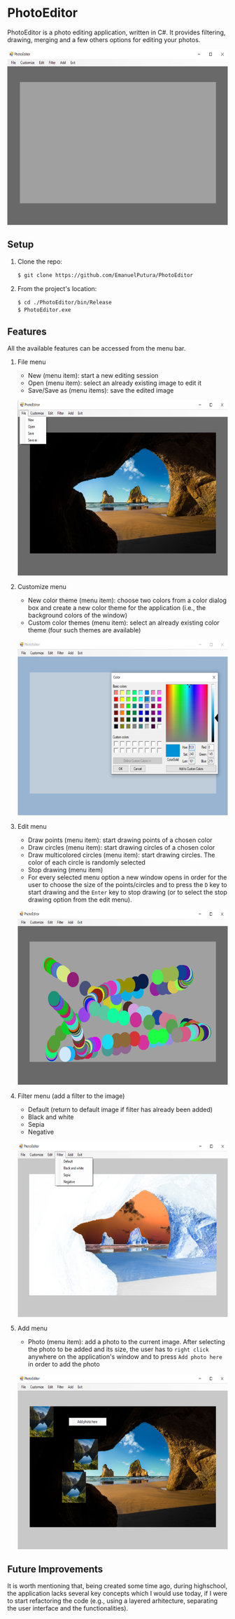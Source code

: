 # PhotoEditor
 PhotoEditor is a photo editing application, written in C#. It provides filtering, drawing, merging and a few others options for editing your photos.
 
  <!-- ![Startup](https://github.com/EmanuelPutura/PhotoEditor/blob/main/img/startup.png) -->
  <p align="center"> <img src="https://github.com/EmanuelPutura/PhotoEditor/blob/main/img/startup.png" height="400"/> </p>


## Setup
 1. Clone the repo:
    ```sh
    $ git clone https://github.com/EmanuelPutura/PhotoEditor
    ```
 2. From the project's location:
    ```sh
    $ cd ./PhotoEditor/bin/Release
    $ PhotoEditor.exe
    ```


## Features
All the available features can be accessed from the menu bar.
1. File menu
   - New (menu item): start a new editing session
   - Open (menu item): select an already existing image to edit it
   - Save/Save as (menu items): save the edited image

   <!-- ![File Menu](https://github.com/EmanuelPutura/PhotoEditor/blob/main/img/file_menu.png) -->
   <p align="center"> <img src="https://github.com/EmanuelPutura/PhotoEditor/blob/main/img/file_menu.png" height="400"/> </p>
   
2. Customize menu
   - New color theme (menu item): choose two colors from a color dialog box and create a new color theme for the application (i.e., the background colors of the window)
   - Custom color themes (menu item): select an already existing color theme (four such themes are available)

   <!-- ![Customize Menu](https://github.com/EmanuelPutura/PhotoEditor/blob/main/img/customize_menu.png) -->
   <p align="center"> <img src="https://github.com/EmanuelPutura/PhotoEditor/blob/main/img/customize_menu.png" height="400"/> </p>
   

3. Edit menu
   - Draw points (menu item): start drawing points of a chosen color
   - Draw circles (menu item): start drawing circles of a chosen color
   - Draw multicolored circles (menu item): start drawing circles. The color of each circle is randomly selected
   - Stop drawing (menu item)
   - For every selected menu option a new window opens in order for the user to choose the size of the points/circles and to press the ```D``` key to start drawing and the ```Enter``` key to stop drawing (or to select the stop drawing option from the edit menu).
   
   <p align="center"> <img src="https://github.com/EmanuelPutura/PhotoEditor/blob/main/img/edit_menu.png" height="400"/> </p>


4. Filter menu (add a filter to the image)
   - Default (return to default image if filter has already been added)
   - Black and white
   - Sepia
   - Negative
   
   <p align="center"> <img src="https://github.com/EmanuelPutura/PhotoEditor/blob/main/img/filter_menu.png" height="400"/> </p>


5. Add menu
   - Photo (menu item): add a photo to the current image. After selecting the photo to be added and its size, the user has to ```right click``` anywhere on the application's window and to press ```Add photo here``` in order to add the photo

   <p align="center"> <img src="https://github.com/EmanuelPutura/PhotoEditor/blob/main/img/add_menu.png" height="400"/> </p>


## Future Improvements
It is worth mentioning that, being created some time ago, during highschool, the application lacks several key concepts which I would use today, if I were to start refactoring the code (e.g., using a layered arhitecture, separating the user interface and the functionalities).

